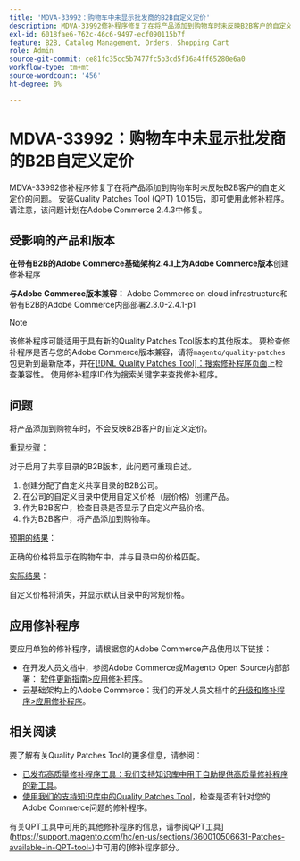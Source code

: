 ```yaml
---
title: 'MDVA-33992：购物车中未显示批发商的B2B自定义定价'
description: MDVA-33992修补程序修复了在将产品添加到购物车时未反映B2B客户的自定义定价的问题。 安装Quality Patches Tool (QPT) 1.0.15后，即可使用此修补程序。 请注意，该问题计划在Adobe Commerce 2.4.3中修复。
exl-id: 6018fae6-762c-46c6-9497-ecf090115b7f
feature: B2B, Catalog Management, Orders, Shopping Cart
role: Admin
source-git-commit: ce81fc35cc5b7477fc5b3cd5f36a4ff65280e6a0
workflow-type: tm+mt
source-wordcount: '456'
ht-degree: 0%

---
```


# MDVA-33992：购物车中未显示批发商的B2B自定义定价

MDVA-33992修补程序修复了在将产品添加到购物车时未反映B2B客户的自定义定价的问题。 安装Quality Patches Tool (QPT) 1.0.15后，即可使用此修补程序。 请注意，该问题计划在Adobe Commerce 2.4.3中修复。

## 受影响的产品和版本

**在带有B2B的Adobe Commerce基础架构2.4.1上为Adobe Commerce版本**&#x200B;创建修补程序

**与Adobe Commerce版本兼容：** Adobe Commerce on cloud infrastructure和带有B2B的Adobe Commerce内部部署2.3.0-2.4.1-p1

>[!NOTE]
>
>该修补程序可能适用于具有新的Quality Patches Tool版本的其他版本。 要检查修补程序是否与您的Adobe Commerce版本兼容，请将`magento/quality-patches`包更新到最新版本，并在[[!DNL Quality Patches Tool]：搜索修补程序页面](https://devdocs.magento.com/quality-patches/tool.html#patch-grid)上检查兼容性。 使用修补程序ID作为搜索关键字来查找修补程序。

## 问题

将产品添加到购物车时，不会反映B2B客户的自定义定价。

<u>重现步骤</u>：

对于启用了共享目录的B2B版本，此问题可重现自述。

1. 创建分配了自定义共享目录的B2B公司。
1. 在公司的自定义目录中使用自定义价格（层价格）创建产品。
1. 作为B2B客户，检查目录是否显示了自定义产品价格。
1. 作为B2B客户，将产品添加到购物车。

<u>预期的结果</u>：

正确的价格将显示在购物车中，并与目录中的价格匹配。

<u>实际结果</u>：

自定义价格将消失，并显示默认目录中的常规价格。

## 应用修补程序

要应用单独的修补程序，请根据您的Adobe Commerce产品使用以下链接：

* 在开发人员文档中，参阅Adobe Commerce或Magento Open Source内部部署： [软件更新指南>应用修补程序](https://devdocs.magento.com/guides/v2.4/comp-mgr/patching/mqp.html)。
* 云基础架构上的Adobe Commerce：我们的开发人员文档中的[升级和修补程序>应用修补程序](https://devdocs.magento.com/cloud/project/project-patch.html)。

## 相关阅读

要了解有关Quality Patches Tool的更多信息，请参阅：

* [已发布高质量修补程序工具：我们支持知识库中用于自助提供高质量修补程序的新工具](/help/announcements/adobe-commerce-announcements/magento-quality-patches-released-new-tool-to-self-serve-quality-patches.md)。
* [使用我们的支持知识库中的Quality Patches Tool](/help/support-tools/patches-available-in-qpt-tool/check-patch-for-magento-issue-with-magento-quality-patches.md)，检查是否有针对您的Adobe Commerce问题的修补程序。

有关QPT工具中可用的其他修补程序的信息，请参阅QPT工具](https://support.magento.com/hc/en-us/sections/360010506631-Patches-available-in-QPT-tool-)中可用的[修补程序部分。
